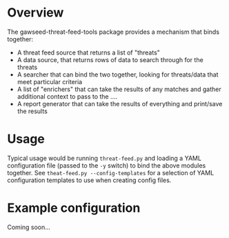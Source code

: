 # Overview

The gawseed-threat-feed-tools package provides a mechanism that binds
together:

- A threat feed source that returns a list of "threats"
- A data source, that returns rows of data to search through for the threats
- A searcher that can bind the two together, looking for threats/data
  that meet particular criteria 
- A list of "enrichers" that can take the results of any matches and
  gather additional context to pass to the ....
- A report generator that can take the results of everything and
  print/save the results

# Usage

Typical usage would be running `threat-feed.py` and loading a YAML
configuration file (passed to the `-y` switch) to bind the above
modules together.  See `theat-feed.py --config-templates` for a
selection of YAML configuration templates to use when creating config
files.

# Example configuration

Coming soon...
